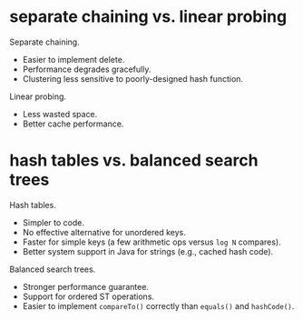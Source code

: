 # separate chaining vs. linear probing

Separate chaining.

* Easier to implement delete.
* Performance degrades gracefully.
* Clustering less sensitive to poorly-designed hash function.

Linear probing.

* Less wasted space.
* Better cache performance.

# hash tables vs. balanced search trees

Hash tables.

* Simpler to code.
* No effective alternative for unordered keys.
* Faster for simple keys (a few arithmetic ops versus `log N` compares).
* Better system support in Java for strings (e.g., cached hash code).

Balanced search trees.

* Stronger performance guarantee.
* Support for ordered ST operations.
* Easier to implement `compareTo()` correctly than `equals()` and `hashCode()`.
